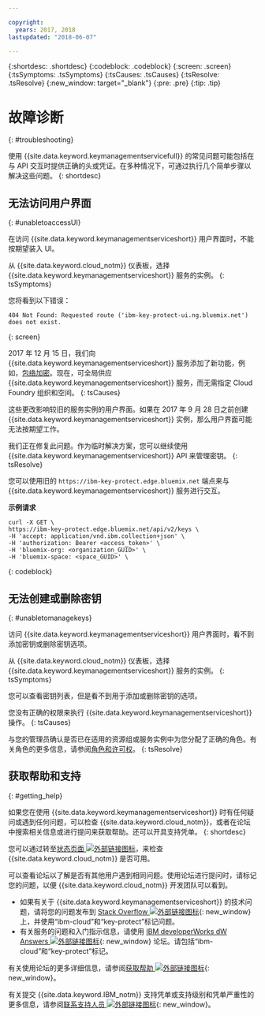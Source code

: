 ```yaml
---

copyright:
  years: 2017, 2018
lastupdated: "2018-06-07"

---
```


{:shortdesc: .shortdesc}
{:codeblock: .codeblock}
{:screen: .screen}
{:tsSymptoms: .tsSymptoms} 
{:tsCauses: .tsCauses} 
{:tsResolve: .tsResolve}
{:new_window: target="_blank"}
{:pre: .pre}
{:tip: .tip}

# 故障诊断
{: #troubleshooting}

使用 {{site.data.keyword.keymanagementservicefull}} 的常见问题可能包括在与 API 交互时提供正确的头或凭证。在多种情况下，可通过执行几个简单步骤以解决这些问题。
{: shortdesc}

## 无法访问用户界面
{: #unabletoaccessUI}

在访问 {{site.data.keyword.keymanagementserviceshort}} 用户界面时，不能按期望装入 UI。

从 {{site.data.keyword.cloud_notm}} 仪表板，选择 {{site.data.keyword.keymanagementserviceshort}} 服务的实例。
{: tsSymptoms}

您将看到以下错误： 
```
404 Not Found: Requested route ('ibm-key-protect-ui.ng.bluemix.net') does not exist.
```
{: screen}

2017 年 12 月 15 日，我们向 {{site.data.keyword.keymanagementserviceshort}} 服务添加了新功能，例如，[包络加密](/docs/services/keymgmt/concepts/keyprotect_envelope.html)。现在，可全局供应 {{site.data.keyword.keymanagementserviceshort}} 服务，而无需指定 Cloud Foundry 组织和空间。
{: tsCauses}

这些更改影响较旧的服务实例的用户界面。如果在 2017 年 9 月 28 日之前创建 {{site.data.keyword.keymanagementserviceshort}} 实例，那么用户界面可能无法按期望工作。

我们正在修复此问题。作为临时解决方案，您可以继续使用 {{site.data.keyword.keymanagementserviceshort}} API 来管理密钥。
{: tsResolve}

您可以使用旧的 `https://ibm-key-protect.edge.bluemix.net` 端点来与 {{site.data.keyword.keymanagementserviceshort}} 服务进行交互。

**示例请求**

```cURL
curl -X GET \
https://ibm-key-protect.edge.bluemix.net/api/v2/keys \
-H 'accept: application/vnd.ibm.collection+json' \
-H 'authorization: Bearer <access_token>' \
-H 'bluemix-org: <organization_GUID>' \
-H 'bluemix-space: <space_GUID>' \
```
{: codeblock}

## 无法创建或删除密钥
{: #unabletomanagekeys}

访问 {{site.data.keyword.keymanagementserviceshort}} 用户界面时，看不到添加密钥或删除密钥选项。

从 {{site.data.keyword.cloud_notm}} 仪表板，选择 {{site.data.keyword.keymanagementserviceshort}} 服务的实例。
{: tsSymptoms}

您可以查看密钥列表，但是看不到用于添加或删除密钥的选项。 

您没有正确的权限来执行 {{site.data.keyword.keymanagementserviceshort}} 操作。
{: tsCauses} 

与您的管理员确认是否已在适用的资源组或服务实例中为您分配了正确的角色。有关角色的更多信息，请参阅[角色和许可权](/docs/services/keymgmt/keyprotect_manage_access.html#roles)。
{: tsResolve}

## 获取帮助和支持
{: #getting_help}

如果您在使用 {{site.data.keyword.keymanagementserviceshort}} 时有任何疑问或遇到任何问题，可以检查 {{site.data.keyword.cloud_notm}}，或者在论坛中搜索相关信息或进行提问来获取帮助。还可以开具支持凭单。
{: shortdesc}

您可以通过转至[状态页面 ![外部链接图标](../../icons/launch-glyph.svg "外部链接图标")](https://console.bluemix.net/status?tags=platform,runtimes,services)，来检查 {{site.data.keyword.cloud_notm}} 是否可用。

可以查看论坛以了解是否有其他用户遇到相同问题。使用论坛进行提问时，请标记您的问题，以便 {{site.data.keyword.cloud_notm}} 开发团队可以看到。

- 如果有关于 {{site.data.keyword.keymanagementserviceshort}} 的技术问题，请将您的问题发布到 [Stack Overflow ![外部链接图标](../../icons/launch-glyph.svg "外部链接图标")](http://stackoverflow.com/search?q=key-protect+ibm-cloud){: new_window} 上，并使用“ibm-cloud”和“key-protect”标记问题。
- 有关服务的问题和入门指示信息，请使用 [IBM developerWorks dW Answers ![外部链接图标](../../icons/launch-glyph.svg "外部链接图标")](https://developer.ibm.com/answers/topics/key-protect/?smartspace=bluemix){: new_window} 论坛。请包括“ibm-cloud”和“key-protect”标记。

有关使用论坛的更多详细信息，请参阅[获取帮助 ![外部链接图标](../../icons/launch-glyph.svg "外部链接图标")](https://console.bluemix.net/docs/support/index.html#getting-help){: new_window}。

有关提交 {{site.data.keyword.IBM_notm}} 支持凭单或支持级别和凭单严重性的更多信息，请参阅[联系支持人员 ![外部链接图标](../../icons/launch-glyph.svg "外部链接图标")](https://console.bluemix.net/docs/support/index.html#contacting-support){: new_window}。
